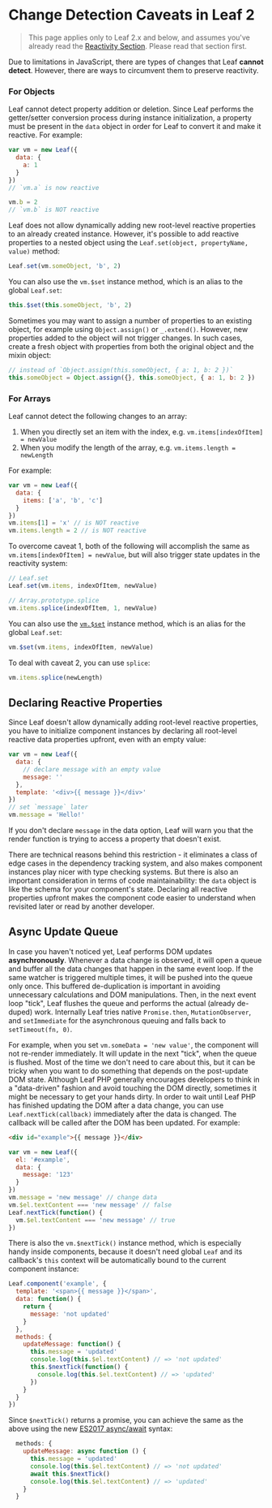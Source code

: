 # Change Detection Caveats in Leaf 2

> This page applies only to Leaf 2.x and below, and assumes you've already read the [Reactivity Section](reactivity.md). Please read that section first.

Due to limitations in JavaScript, there are types of changes that Leaf **cannot detect**. However, there are ways to circumvent them to preserve reactivity.

### For Objects

Leaf cannot detect property addition or deletion. Since Leaf performs the getter/setter conversion process during instance initialization, a property must be present in the `data` object in order for Leaf to convert it and make it reactive. For example:

```js
var vm = new Leaf({
  data: {
    a: 1
  }
})
// `vm.a` is now reactive

vm.b = 2
// `vm.b` is NOT reactive
```

Leaf does not allow dynamically adding new root-level reactive properties to an already created instance. However, it's possible to add reactive properties to a nested object using the `Leaf.set(object, propertyName, value)` method:

```js
Leaf.set(vm.someObject, 'b', 2)
```

You can also use the `vm.$set` instance method, which is an alias to the global `Leaf.set`:

```js
this.$set(this.someObject, 'b', 2)
```

Sometimes you may want to assign a number of properties to an existing object, for example using `Object.assign()` or `_.extend()`. However, new properties added to the object will not trigger changes. In such cases, create a fresh object with properties from both the original object and the mixin object:

```js
// instead of `Object.assign(this.someObject, { a: 1, b: 2 })`
this.someObject = Object.assign({}, this.someObject, { a: 1, b: 2 })
```

### For Arrays

Leaf cannot detect the following changes to an array:

1. When you directly set an item with the index, e.g. `vm.items[indexOfItem] = newValue`
2. When you modify the length of the array, e.g. `vm.items.length = newLength`

For example:

```js
var vm = new Leaf({
  data: {
    items: ['a', 'b', 'c']
  }
})
vm.items[1] = 'x' // is NOT reactive
vm.items.length = 2 // is NOT reactive
```

To overcome caveat 1, both of the following will accomplish the same as `vm.items[indexOfItem] = newValue`, but will also trigger state updates in the reactivity system:

```js
// Leaf.set
Leaf.set(vm.items, indexOfItem, newValue)
```

```js
// Array.prototype.splice
vm.items.splice(indexOfItem, 1, newValue)
```

You can also use the [`vm.$set`](https://leafphp.org/v2/api/#vm-set) instance method, which is an alias for the global `Leaf.set`:

```js
vm.$set(vm.items, indexOfItem, newValue)
```

To deal with caveat 2, you can use `splice`:

```js
vm.items.splice(newLength)
```

## Declaring Reactive Properties

Since Leaf doesn't allow dynamically adding root-level reactive properties, you have to initialize component instances by declaring all root-level reactive data properties upfront, even with an empty value:

```js
var vm = new Leaf({
  data: {
    // declare message with an empty value
    message: ''
  },
  template: '<div>{{ message }}</div>'
})
// set `message` later
vm.message = 'Hello!'
```

If you don't declare `message` in the data option, Leaf will warn you that the render function is trying to access a property that doesn't exist.

There are technical reasons behind this restriction - it eliminates a class of edge cases in the dependency tracking system, and also makes component instances play nicer with type checking systems. But there is also an important consideration in terms of code maintainability: the `data` object is like the schema for your component's state. Declaring all reactive properties upfront makes the component code easier to understand when revisited later or read by another developer.

## Async Update Queue

In case you haven't noticed yet, Leaf performs DOM updates **asynchronously**. Whenever a data change is observed, it will open a queue and buffer all the data changes that happen in the same event loop. If the same watcher is triggered multiple times, it will be pushed into the queue only once. This buffered de-duplication is important in avoiding unnecessary calculations and DOM manipulations. Then, in the next event loop "tick", Leaf flushes the queue and performs the actual (already de-duped) work. Internally Leaf tries native `Promise.then`, `MutationObserver`, and `setImmediate` for the asynchronous queuing and falls back to `setTimeout(fn, 0)`.

For example, when you set `vm.someData = 'new value'`, the component will not re-render immediately. It will update in the next "tick", when the queue is flushed. Most of the time we don't need to care about this, but it can be tricky when you want to do something that depends on the post-update DOM state. Although Leaf PHP generally encourages developers to think in a "data-driven" fashion and avoid touching the DOM directly, sometimes it might be necessary to get your hands dirty. In order to wait until Leaf PHP has finished updating the DOM after a data change, you can use `Leaf.nextTick(callback)` immediately after the data is changed. The callback will be called after the DOM has been updated. For example:

```html
<div id="example">{{ message }}</div>
```

```js
var vm = new Leaf({
  el: '#example',
  data: {
    message: '123'
  }
})
vm.message = 'new message' // change data
vm.$el.textContent === 'new message' // false
Leaf.nextTick(function() {
  vm.$el.textContent === 'new message' // true
})
```

There is also the `vm.$nextTick()` instance method, which is especially handy inside components, because it doesn't need global `Leaf` and its callback's `this` context will be automatically bound to the current component instance:

```js
Leaf.component('example', {
  template: '<span>{{ message }}</span>',
  data: function() {
    return {
      message: 'not updated'
    }
  },
  methods: {
    updateMessage: function() {
      this.message = 'updated'
      console.log(this.$el.textContent) // => 'not updated'
      this.$nextTick(function() {
        console.log(this.$el.textContent) // => 'updated'
      })
    }
  }
})
```

Since `$nextTick()` returns a promise, you can achieve the same as the above using the new [ES2017 async/await](https://developer.mozilla.org/en-US/v3.x/docs/Web/JavaScript/Reference/Statements/async_function) syntax:

```js
  methods: {
    updateMessage: async function () {
      this.message = 'updated'
      console.log(this.$el.textContent) // => 'not updated'
      await this.$nextTick()
      console.log(this.$el.textContent) // => 'updated'
    }
  }
```
